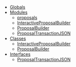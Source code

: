 * [Globals](globals.md)
* [Modules]()
  * [proposals](modules/_proposals_.md)
  * [InteractiveProposalBuilder](classes/_proposals_.interactiveproposalbuilder.md)
  * [ProposalBuilder](classes/_proposals_.proposalbuilder.md)
  * [ProposalTransactionJSON](interfaces/_proposals_.proposaltransactionjson.md)
* [Classes]()
  * [InteractiveProposalBuilder](classes/_proposals_.interactiveproposalbuilder.md)
  * [ProposalBuilder](classes/_proposals_.proposalbuilder.md)
* [Interfaces]()
  * [ProposalTransactionJSON](interfaces/_proposals_.proposaltransactionjson.md)